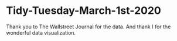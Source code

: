 # Tidy-Tuesday-March-1st-2020
Thank you to The Wallstreet Journal for the data. And thank I for the wonderful data visualization. 
